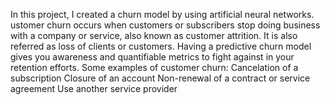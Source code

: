 In this project, I created a churn model by using artificial neural networks.
ustomer churn occurs when customers or subscribers stop doing business with a company or service, also known as customer attrition. It is also referred as loss of clients or customers.
Having a predictive churn model gives you awareness and quantifiable metrics to fight against in your retention efforts.
Some examples of customer churn:
Cancelation of a subscription
Closure of an account
Non-renewal of a contract or service agreement
Use another service provider
